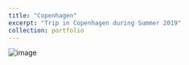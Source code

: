 ```yaml
---
title: "Copenhagen"
excerpt: "Trip in Copenhagen during Summer 2019"
collection: portfolio
---
```

![image](https://github.com/llyuan1994/academicpages.github.io/tree/master/images)
